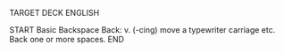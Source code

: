 TARGET DECK
ENGLISH

START
Basic
Backspace
Back: v. (-cing) move a typewriter carriage etc. Back one or more spaces.
END

